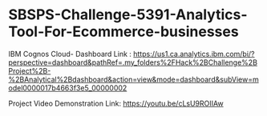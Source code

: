 # SBSPS-Challenge-5391-Analytics-Tool-For-Ecommerce-businesses

IBM Cognos Cloud- Dashboard Link : 
https://us1.ca.analytics.ibm.com/bi/?perspective=dashboard&pathRef=.my_folders%2FHack%2BChallenge%2BProject%2B-%2BAnalytical%2Bdashboard&action=view&mode=dashboard&subView=model0000017b4663f3e5_00000002

Project Video Demonstration Link:
https://youtu.be/cLsU9ROIIAw

